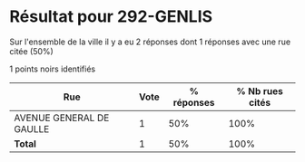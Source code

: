 # Résultat pour 292-GENLIS

Sur l'ensemble de la ville il y a eu 2 réponses dont 1 réponses avec une rue citée (50%)

1 points noirs identifiés

| Rue | Vote | % réponses | % Nb rues cités|
|-----|------|------------|----------------|
| AVENUE GENERAL DE GAULLE | 1 | 50% | 100%|
| **Total** | 1 | 50% | 100%|
